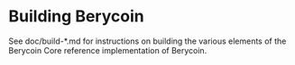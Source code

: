 Building Berycoin
================

See doc/build-*.md for instructions on building the various
elements of the Berycoin Core reference implementation of Berycoin.
